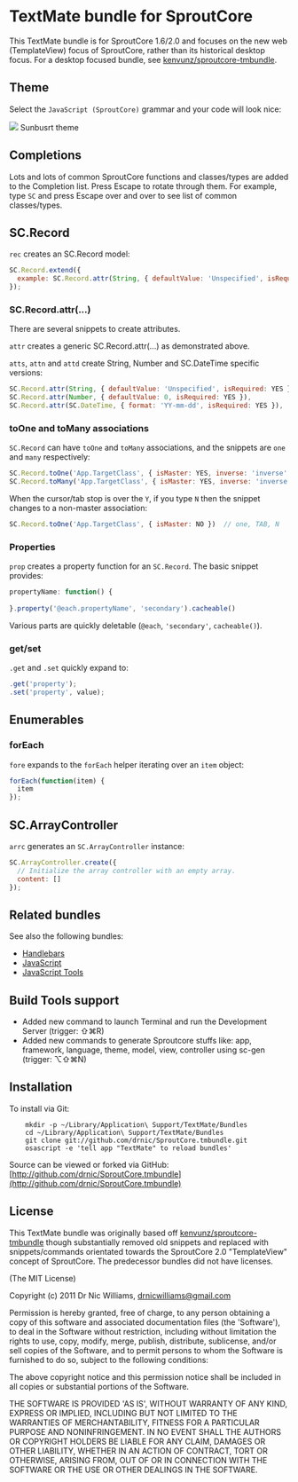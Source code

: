 # TextMate bundle for SproutCore

This TextMate bundle is for SproutCore 1.6/2.0 and focuses on the new web (TemplateView) focus of SproutCore, rather than its historical desktop focus. For a desktop focused bundle, see [kenvunz/sproutcore-tmbundle](https://github.com/kenvunz/sproutcore-tmbundle).

## Theme

Select the `JavaScript (SproutCore)` grammar and your code will look nice:

<img src="https://img.skitch.com/20110604-pcrxbq1cb3pxtthpfwbga76sch.png">

<caption>Sunbusrt theme</caption>

## Completions

Lots and lots of common SproutCore functions and classes/types are added to the Completion list.
Press Escape to rotate through them. For example, type `SC` and press Escape over and over to
see list of common classes/types.

## SC.Record

`rec` creates an SC.Record model:

``` javascript
SC.Record.extend({
  example: SC.Record.attr(String, { defaultValue: 'Unspecified', isRequired: YES })
});
```

### SC.Record.attr(...)

There are several snippets to create attributes.

`attr` creates a generic SC.Record.attr(...) as demonstrated above.

`atts`, `attn` and `attd` create String, Number and SC.DateTime specific versions:

``` javascript
SC.Record.attr(String, { defaultValue: 'Unspecified', isRequired: YES }), // atts
SC.Record.attr(Number, { defaultValue: 0, isRequired: YES }),             // attn
SC.Record.attr(SC.DateTime, { format: 'YY-mm-dd', isRequired: YES }),     // attd
```

### toOne and toMany associations

`SC.Record` can have `toOne` and `toMany` associations, and the snippets are `one` and `many`
respectively:

``` javascript
SC.Record.toOne('App.TargetClass', { isMaster: YES, inverse: 'inverse' })  // one
SC.Record.toMany('App.TargetClass', { isMaster: YES, inverse: 'inverse' }) // many
```

When the cursor/tab stop is over the `Y`, if you type `N` then the snippet changes to a 
non-master association:

``` javascript
SC.Record.toOne('App.TargetClass', { isMaster: NO })  // one, TAB, N
```

### Properties

`prop` creates a property function for an `SC.Record`. The basic snippet provides:

``` javascript
propertyName: function() {
  
}.property('@each.propertyName', 'secondary').cacheable()
```

Various parts are quickly deletable (`@each`, `'secondary'`, `cacheable()`).

### get/set

`.get` and `.set` quickly expand to:

``` javascript
.get('property');
.set('property', value);
```

## Enumerables

### forEach

`fore` expands to the `forEach` helper iterating over an `item` object:

``` javascript
forEach(function(item) {
  item
});
```

## SC.ArrayController

`arrc` generates an `SC.ArrayController` instance:

``` javascript
SC.ArrayController.create({
  // Initialize the array controller with an empty array.
  content: []
});
```



## Related bundles

See also the following bundles:

* [Handlebars](https://github.com/drnic/Handlebars.tmbundle)
* [JavaScript](https://github.com/subtleGradient/javascript.tmbundle)
* [JavaScript Tools](https://github.com/subtleGradient/javascript-tools.tmbundle)

## Build Tools support

* Added new command to launch Terminal and run the Development Server (trigger: ⇧⌘R)
* Added new commands to generate Sproutcore stuffs like: app, framework, language, theme, model, view, controller using sc-gen (trigger: ⌥⇧⌘N)

## Installation

To install via Git:

		mkdir -p ~/Library/Application\ Support/TextMate/Bundles
		cd ~/Library/Application\ Support/TextMate/Bundles
		git clone git://github.com/drnic/SproutCore.tmbundle.git
		osascript -e 'tell app "TextMate" to reload bundles'

Source can be viewed or forked via GitHub: [http://github.com/drnic/SproutCore.tmbundle](http://github.com/drnic/SproutCore.tmbundle)

## License

This TextMate bundle was originally based off [kenvunz/sproutcore-tmbundle](https://github.com/kenvunz/sproutcore-tmbundle) though substantially removed old snippets and replaced with snippets/commands orientated towards
the SproutCore 2.0 "TemplateView" concept of SproutCore. The predecessor bundles did not
have licenses.

(The MIT License)

Copyright (c) 2011 Dr Nic Williams, drnicwilliams@gmail.com

Permission is hereby granted, free of charge, to any person obtaining
a copy of this software and associated documentation files (the
'Software'), to deal in the Software without restriction, including
without limitation the rights to use, copy, modify, merge, publish,
distribute, sublicense, and/or sell copies of the Software, and to
permit persons to whom the Software is furnished to do so, subject to
the following conditions:

The above copyright notice and this permission notice shall be
included in all copies or substantial portions of the Software.

THE SOFTWARE IS PROVIDED 'AS IS', WITHOUT WARRANTY OF ANY KIND,
EXPRESS OR IMPLIED, INCLUDING BUT NOT LIMITED TO THE WARRANTIES OF
MERCHANTABILITY, FITNESS FOR A PARTICULAR PURPOSE AND NONINFRINGEMENT.
IN NO EVENT SHALL THE AUTHORS OR COPYRIGHT HOLDERS BE LIABLE FOR ANY
CLAIM, DAMAGES OR OTHER LIABILITY, WHETHER IN AN ACTION OF CONTRACT,
TORT OR OTHERWISE, ARISING FROM, OUT OF OR IN CONNECTION WITH THE
SOFTWARE OR THE USE OR OTHER DEALINGS IN THE SOFTWARE.